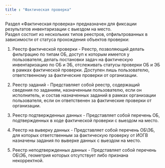 ```yaml
---
title : "Фактическая проверка"
---
```

Раздел «Фактическая проверка» предназначен для фиксации результатов инвентаризации с выездом на место.  
Раздел состоит из нескольких типов реестров, отфильтрованных в зависимости от статуса прохождения объектов проверки:

1. Реестр фактической проверки - Реестр, позволяющий делать фильтрацию по типам ОБ, доступ к которым имеется у пользователя, делать постановки задач на фактическую инвентаризацию по ОБ и ЭБ, отслеживать статусы проверки ОБ и ЭБ в рамках фактической проверки. Доступен лишь пользователю, ответственному за фактические проверки от организации.  

2. Реестр заданий - Представляет собой реестр, содержащий сведения по заданиям, назначенным пользователю, если он исполнитель,
и состав назначенных заданий в рамках организации пользователя, если он ответственен за фактические проверки
от организации.  

3. Реестр подтвержденных данных - Представляет собой перечень ОБ, подтвержденных в ходе фактической проверки с выездом на место.  

4. Реестр на выверку данных - Представляет собой перечень ОБ\ЭБ, для которых ответственным за фактическую проверку от ИОГВ назначены задания по выверке данных с выездом на место.  

5. Реестр неподтвержденных данных - Представляет собой перечень ОБ\ЭБ, геометрия которых отсутствует либо признана некорректной.  
